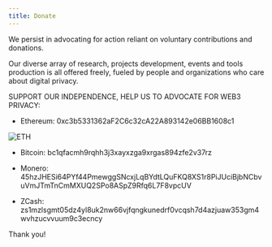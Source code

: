 ```yaml
---
title: Donate
---
```


We persist in advocating for action reliant on voluntary contributions and donations. 

Our diverse array of research, projects development, events and tools production is all offered freely, fueled by people and organizations who care about digital privacy.

SUPPORT OUR INDEPENDENCE, HELP US TO ADVOCATE FOR WEB3 PRIVACY:  

- Ethereum: 0xc3b5331362aF2C6c32cA22A893142e06BB1608c1

![ETH](https://github.com/web3privacy/docs/assets/101947219/5fe894e4-8135-48e4-8632-77cd50e7a289)

- Bitcoin: bc1qfacmh9rqhh3j3xayxzga9xrgas894zfe2v37rz


- Monero: 45hzJHESi64PYf44PmewggSNcxjLqBYdtLQuFKQ8XS1r8PiJUciBjbNCbvuVmJTmTnCmMXUQ2SPo8ASpZ9Rfq6L7F8vpcUV


- ZCash: zs1mzlsgmt05dz4yl8uk2nw66vjfqngkunedrf0vcqsh7d4azjuaw353gm4wvhzucvvuum9c3ecncy


Thank you!
